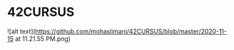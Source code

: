 # 42CURSUS

![alt text](https://github.com/mohaslimani/42CURSUS/blob/master/2020-11-15 at 11.21.55 PM.png)
